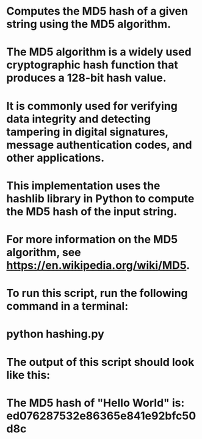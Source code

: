 # Computes the MD5 hash of a given string using the MD5 algorithm.

# The MD5 algorithm is a widely used cryptographic hash function that produces a 128-bit hash value.

# It is commonly used for verifying data integrity and detecting tampering in digital signatures, message authentication codes, and other applications.

# This implementation uses the hashlib library in Python to compute the MD5 hash of the input string.

# For more information on the MD5 algorithm, see https://en.wikipedia.org/wiki/MD5.

# To run this script, run the following command in a terminal:

# python hashing.py

# The output of this script should look like this:

# The MD5 hash of "Hello World" is: ed076287532e86365e841e92bfc50d8c
